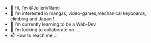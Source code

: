 - 👋 Hi, I’m @JulienVillanti
- 👀 I’m interested in mangas, video-games,mechanical keyboards, climbing and Japan !
- 🌱 I’m currently learning to be a Web-Dev
- 💞️ I’m looking to collaborate on ...
- 📫 How to reach me ...

<!---
JulienVillanti/JulienVillanti is a ✨ special ✨ repository because its `README.md` (this file) appears on your GitHub profile.
You can click the Preview link to take a look at your changes.
--->
